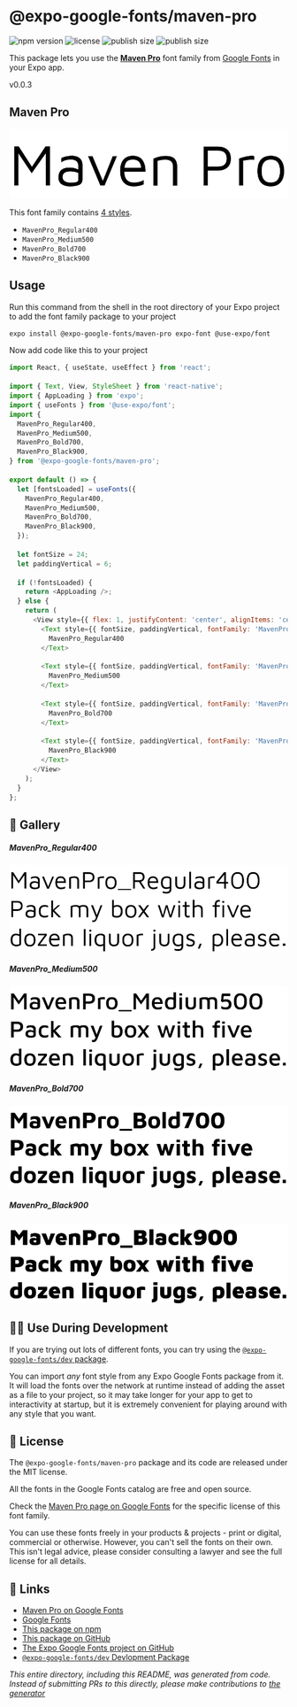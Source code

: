 # @expo-google-fonts/maven-pro

![npm version](https://flat.badgen.net/npm/v/@expo-google-fonts/maven-pro)
![license](https://flat.badgen.net/github/license/expo/google-fonts)
![publish size](https://flat.badgen.net/packagephobia/install/@expo-google-fonts/maven-pro)
![publish size](https://flat.badgen.net/packagephobia/publish/@expo-google-fonts/maven-pro)

This package lets you use the [**Maven Pro**](https://fonts.google.com/specimen/Maven+Pro) font family from [Google Fonts](https://fonts.google.com/) in your Expo app.

v0.0.3

## Maven Pro

![Maven Pro](./font-family.png)

This font family contains [4 styles](#-gallery).

- `MavenPro_Regular400`
- `MavenPro_Medium500`
- `MavenPro_Bold700`
- `MavenPro_Black900`

## Usage

Run this command from the shell in the root directory of your Expo project to add the font family package to your project
```sh
expo install @expo-google-fonts/maven-pro expo-font @use-expo/font
```

Now add code like this to your project
```js
import React, { useState, useEffect } from 'react';

import { Text, View, StyleSheet } from 'react-native';
import { AppLoading } from 'expo';
import { useFonts } from '@use-expo/font';
import {
  MavenPro_Regular400,
  MavenPro_Medium500,
  MavenPro_Bold700,
  MavenPro_Black900,
} from '@expo-google-fonts/maven-pro';

export default () => {
  let [fontsLoaded] = useFonts({
    MavenPro_Regular400,
    MavenPro_Medium500,
    MavenPro_Bold700,
    MavenPro_Black900,
  });

  let fontSize = 24;
  let paddingVertical = 6;

  if (!fontsLoaded) {
    return <AppLoading />;
  } else {
    return (
      <View style={{ flex: 1, justifyContent: 'center', alignItems: 'center' }}>
        <Text style={{ fontSize, paddingVertical, fontFamily: 'MavenPro_Regular400' }}>
          MavenPro_Regular400
        </Text>

        <Text style={{ fontSize, paddingVertical, fontFamily: 'MavenPro_Medium500' }}>
          MavenPro_Medium500
        </Text>

        <Text style={{ fontSize, paddingVertical, fontFamily: 'MavenPro_Bold700' }}>
          MavenPro_Bold700
        </Text>

        <Text style={{ fontSize, paddingVertical, fontFamily: 'MavenPro_Black900' }}>
          MavenPro_Black900
        </Text>
      </View>
    );
  }
};

```

## 🔡 Gallery

##### MavenPro_Regular400
![MavenPro_Regular400](./20ff29ac0e19858eec2689ee81f18e45489d0afec4b61a21036d0c755edafcd7.ttf.png)

##### MavenPro_Medium500
![MavenPro_Medium500](./afd784d77bd20f7e76864636023d94a988f8732c47ec791f79d096b11d1c327c.ttf.png)

##### MavenPro_Bold700
![MavenPro_Bold700](./1f1c606af4cb59fd55c5e9d478e3c109eb47ee3c48c458ab10edcbcde15f0562.ttf.png)

##### MavenPro_Black900
![MavenPro_Black900](./9a922f263eff247f7ccc3823865c2b9241e10c305b6c64b3754dbb06ce6b5e33.ttf.png)


## 👩‍💻 Use During Development

If you are trying out lots of different fonts, you can try using the [`@expo-google-fonts/dev` package](https://github.com/expo/google-fonts/tree/master/font-packages/dev#readme).

You can import *any* font style from any Expo Google Fonts package from it. It will load the fonts
over the network at runtime instead of adding the asset as a file to your project, so it may take longer
for your app to get to interactivity at startup, but it is extremely convenient
for playing around with any style that you want.

## 📖 License

The `@expo-google-fonts/maven-pro` package and its code are released under the MIT license.

All the fonts in the Google Fonts catalog are free and open source.

Check the [Maven Pro page on Google Fonts](https://fonts.google.com/specimen/Maven+Pro) for the specific license of this font family.

You can use these fonts freely in your products & projects - print or digital, commercial or otherwise. However, you can't sell the fonts on their own. This isn't legal advice, please consider consulting a lawyer and see the full license for all details.

## 🔗 Links

- [Maven Pro on Google Fonts](https://fonts.google.com/specimen/Maven+Pro)
- [Google Fonts](https://fonts.google.com/)
- [This package on npm](https://www.npmjs.com/package/@expo-google-fonts/maven-pro)
- [This package on GitHub](https://github.com/expo/google-fonts/tree/master/font-packages/maven-pro)
- [The Expo Google Fonts project on GitHub](https://github.com/expo/google-fonts)
- [`@expo-google-fonts/dev` Devlopment Package](https://github.com/expo/google-fonts/tree/master/font-packages/dev)


*This entire directory, including this README, was generated from code. Instead of submitting PRs to this directly, please make contributions to [the generator](https://github.com/expo/google-fonts/tree/master/packages/generator)*
